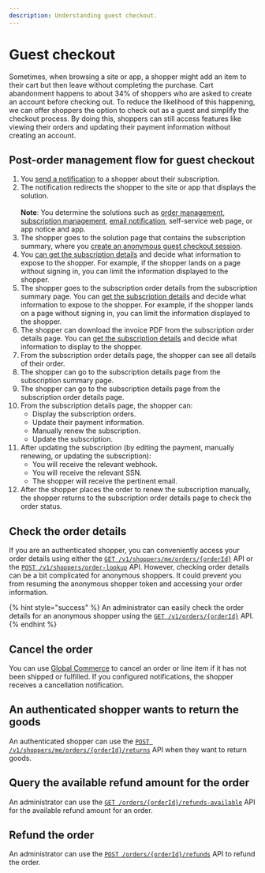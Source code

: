 ```yaml
---
description: Understanding guest checkout.
---
```


# Guest checkout

Sometimes, when browsing a site or app, a shopper might add an item to their cart but then leave without completing the purchase. Cart abandonment happens to about 34% of shoppers who are asked to create an account before checking out. To reduce the likelihood of this happening, we can offer shoppers the option to check out as a guest and simplify the checkout process. By doing this, shoppers can still access features like viewing their orders and updating their payment information without creating an account.

## Post-order management flow for guest checkout

1. You [send a notification](../../../admin-apis/subscription-management/subscription-notifications/sending-a-subscription-renewal-reminder-notification.md) to a shopper about their subscription.
2. The notification redirects the shopper to the site or app that displays the solution. \
   \
   **Note**: You determine the solutions such as [order management](../../../admin-apis/order-management/), [subscription management](../../../admin-apis/subscription-management/), [email notification](../../../admin-apis/subscription-management/subscription-notifications/), self-service web page, or app notice and app.
3. The shopper goes to the solution page that contains the subscription summary, where you [create an anonymous guest checkout session](../../oauth/tokens.md#creating-an-anonymous-shopper-session-guest-checkout).&#x20;
4. You [can get the subscription details](../../../admin-apis/order-management/downloading-the-invoice.md#step-1-getting-the-order-details) and decide what information to expose to the shopper. For example, if the shopper lands on a page without signing in, you can limit the information displayed to the shopper.
5. The shopper goes to the subscription order details from the subscription summary page. You can [get the subscription details](../../../admin-apis/order-management/downloading-the-invoice.md#step-1-getting-the-download-information-for-the-orders-invoice) and decide what information to expose to the shopper. For example, if the shopper lands on a page without signing in, you can limit the information displayed to the shopper.&#x20;
6. The shopper can download the invoice PDF from the subscription order details page. You can [get the subscription details](../../../admin-apis/order-management/downloading-the-invoice.md#step-1-getting-the-download-information-for-the-orders-invoice) and decide what information to display to the shopper.
7. From the subscription order details page, the shopper can see all details of their order.
8. The shopper can go to the subscription details page from the subscription summary page.&#x20;
9. The shopper can go to the subscription details page from the subscription order details page.
10. From the subscription details page, the shopper can:
    * Display the subscription orders.
    * Update their payment information.
    * Manually renew the subscription.
    * Update the subscription.&#x20;
11. After updating the subscription (by editing the payment, manually renewing, or updating the subscription):
    * You will receive the relevant webhook.
    * You will receive the relevant SSN.
    * The shopper will receive the pertinent email.
12. After the shopper places the order to renew the subscription manually, the shopper returns to the subscription order details page to check the order status.

## Check the order details

If you are an authenticated shopper, you can conveniently access your order details using either the [`GET /v1/shoppers/me/orders/{orderId}`](https://www.digitalriver.com/docs/commerce-shopper-api/#tag/Orders/paths/\~1v1\~1shoppers\~1me\~1orders\~1%7BorderId%7D/get) API or the [`POST /v1/shoppers/order-lookup`](https://www.digitalriver.com/docs/commerce-shopper-api/#tag/Order-Lookup/paths/\~1v1\~1shoppers\~1order-lookup/post) API. However, checking order details can be a bit complicated for anonymous shoppers. It could prevent you from resuming the anonymous shopper token and accessing your order information.

{% hint style="success" %}
An administrator can easily check the order details for an anonymous shopper using the [`GET /v1/orders/{orderId}`](https://www.digitalriver.com/docs/commerce-admin-api/#tag/Retrieve-Order/paths/\~1v1\~1orders\~1%7BorderId%7D/get) API.
{% endhint %}

## Cancel the order

You can use [Global Commerce](https://gc.digitalriver.com/gc/ent/login.do) to cancel an order or line item if it has not been shipped or fulfilled. If you configured notifications, the shopper receives a cancellation notification.

## An authenticated shopper wants to return the goods

An authenticated shopper can use the [`POST /v1/shoppers/me/orders/{orderId}/returns`](https://www.digitalriver.com/docs/commerce-shopper-api/#tag/Returns/paths/\~1v1\~1shoppers\~1me\~1orders\~1%7BorderId%7D\~1returns/get) API when they want to return goods.

## Query the available refund amount for the order

An administrator can use the [`GET /orders/{orderId}/refunds-available`](https://www.digitalriver.com/docs/commerce-admin-api/#tag/Refund/paths/\~1orders\~1%7BorderId%7D\~1refunds-available/get) API for the available refund amount for an order.

## Refund the order

An administrator can use the [`POST /orders/{orderId}/refunds`](https://www.digitalriver.com/docs/commerce-admin-api/#tag/Refund/paths/\~1orders\~1%7BorderId%7D\~1refunds/post) API to refund the order.
